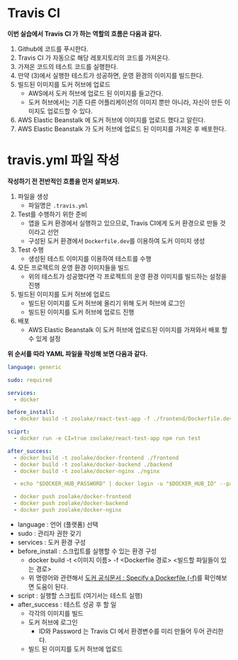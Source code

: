 # Travis CI

**이번 실습에서 Travis CI 가 하는 역할의 흐름은 다음과 같다.**

1. Github에 코드를 푸시한다.
2. Travis CI 가 자동으로 해당 레포지토리의 코드를 가져온다.
3. 가져온 코드의 테스트 코드를 실행한다.
4. 만약 (3)에서 실행한 테스트가 성공하면, 운영 환경의 이미지를 빌드한다.
5. 빌드된 이미지를 도커 허브에 업로드
   - AWS에서 도커 허브에 업로드 된 이미지를 들고간다.
   - 도커 허브에서는 기존 다른 어플리케이션의 이미지 뿐만 아니라, 자신이 만든 이미지도 업로드할 수 있다.
6. AWS Elastic Beanstalk 에 도커 허브에 이미지를 업로드 했다고 알린다.
7. AWS Elastic Beanstalk 가 도커 허브에 업로드 된 이미지를 가져온 후 배포한다.

# travis.yml 파일 작성

**작성하기 전 전반적인 흐름을 먼저 살펴보자.**

1. 파일을 생성
   - 파일명은 `.travis.yml`
2. Test를 수행하기 위한 준비
   - 앱을 도커 환경에서 실행하고 있으므로, Travis CI에게 도커 환경으로 만들 것 이라고 선언
   - 구성된 도커 환경에서 `Dockerfile.dev`를 이용하여 도커 이미지 생성
3. Test 수행
   - 생성된 테스트 이미지를 이용하여 테스트를 수행
4. 모든 프로젝트의 운영 환경 이미지들을 빌드
   - 위의 테스트가 성공했다면 각 프로젝트의 운영 환경 이미지를 빌드하는 설정을 진행
5. 빌드된 이미지를 도커 허브에 업로드
   - 빌드된 이미지를 도커 허브에 올리기 위해 도커 허브에 로그인
   - 빌드된 이미지를 도커 허브에 업로드 진행
6. 배포
   - AWS Elastic Beanstalk 이 도커 허브에 업로드된 이미지를 가져와서 배포 할 수 있게 설정

**위 순서를 따라 YAML 파일을 작성해 보면 다음과 같다.**

```yaml
language: generic

sudo: required

services:
  - docker

before_install:
  - docker build -t zoolake/react-test-app -f ./frontend/Dockerfile.dev ./frontend

sciprt:
  - docker run -e CI=true zoolake/react-test-app npm run test

after_success:
  - docker build -t zoolake/docker-frontend ./frontend
  - docker build -t zoolake/docker-backend ./backend
  - docker build -t zoolake/docker-nginx ./nginx

  - echo "$DOCKER_HUB_PASSWORD" | docker login -u "$DOCKER_HUB_ID" --password-stdin

  - docker push zoolake/docker-frontend
  - docker push zoolake/docker-backend
  - docker push zoolake/docker-nginx
```

- language : 언어 (플랫폼) 선택
- sudo : 관리자 권한 갖기
- services : 도커 환경 구성
- before_install : 스크립트를 실행할 수 있는 환경 구성
  - docker build -t <이미지 이름> -f <Dockerfile 경로> <빌드할 파일들이 있는 경로>
  - 위 명령어와 관련해서 [도커 공식문서 : Specify a Dockerfile (-f)](https://docs.docker.com/engine/reference/commandline/build/#specify-a-dockerfile--f)를 확인해보면 도움이 된다.
- script : 실행할 스크립트 (여기서는 테스트 실행)
- after_success : 테스트 성공 후 할 일
  - 각각의 이미지를 빌드
  - 도커 허브에 로그인
    - ID와 Password 는 Travis CI 에서 환경변수를 미리 만들어 두어 관리한다.
  - 빌드 된 이미지를 도커 허브에 업로드
